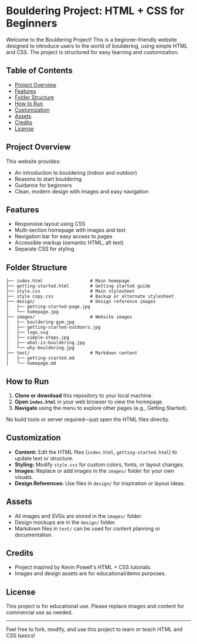 # Bouldering Project: HTML + CSS for Beginners

Welcome to the Bouldering Project! This is a beginner-friendly website designed to introduce users to the world of bouldering, using simple HTML and CSS. The project is structured for easy learning and customization.

## Table of Contents

- [Project Overview](#project-overview)
- [Features](#features)
- [Folder Structure](#folder-structure)
- [How to Run](#how-to-run)
- [Customization](#customization)
- [Assets](#assets)
- [Credits](#credits)
- [License](#license)

## Project Overview

This website provides:

- An introduction to bouldering (indoor and outdoor)
- Reasons to start bouldering
- Guidance for beginners
- Clean, modern design with images and easy navigation

## Features

- Responsive layout using CSS
- Multi-section homepage with images and text
- Navigation bar for easy access to pages
- Accessible markup (semantic HTML, alt text)
- Separate CSS for styling

## Folder Structure

```
├── index.html                  # Main homepage
├── getting-started.html        # Getting started guide
├── style.css                   # Main stylesheet
├── style copy.css              # Backup or alternate stylesheet
├── design/                     # Design reference images
│   ├── getting-started-page.jpg
│   └── homepage.jpg
├── images/                     # Website images
│   ├── bouldering-gym.jpg
│   ├── getting-started-outdoors.jpg
│   ├── logo.svg
│   ├── simple-steps.jpg
│   ├── what-is-bouldering.jpg
│   └── why-bouldering.jpg
├── text/                       # Markdown content
│   ├── getting-started.md
│   └── homepage.md
```

## How to Run

1. **Clone or download** this repository to your local machine.
2. **Open `index.html`** in your web browser to view the homepage.
3. **Navigate** using the menu to explore other pages (e.g., Getting Started).

No build tools or server required—just open the HTML files directly.

## Customization

- **Content:** Edit the HTML files (`index.html`, `getting-started.html`) to update text or structure.
- **Styling:** Modify `style.css` for custom colors, fonts, or layout changes.
- **Images:** Replace or add images in the `images/` folder for your own visuals.
- **Design References:** Use files in `design/` for inspiration or layout ideas.

## Assets

- All images and SVGs are stored in the `images/` folder.
- Design mockups are in the `design/` folder.
- Markdown files in `text/` can be used for content planning or documentation.

## Credits

- Project inspired by Kevin Powell's HTML + CSS tutorials.
- Images and design assets are for educational/demo purposes.

## License

This project is for educational use. Please replace images and content for commercial use as needed.

---

Feel free to fork, modify, and use this project to learn or teach HTML and CSS basics!
